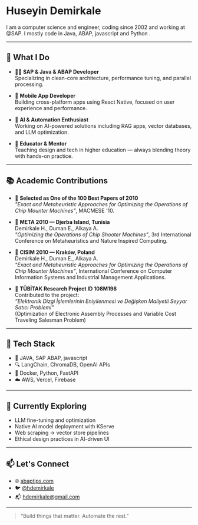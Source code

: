 # Huseyin Demirkale

I am a computer science and engineer, coding since 2002 and working at @SAP. I mostly code in Java, ABAP, javascript and Python .

---

## 💼 What I Do

- 👨‍💻 **SAP & Java & ABAP Developer**  
  Specializing in clean-core architecture, performance tuning, and parallel processing.
  
- 📱 **Mobile App Developer**  
  Building cross-platform apps using React Native, focused on user experience and performance.

- 🤖 **AI & Automation Enthusiast**  
  Working on AI-powered solutions including RAG apps, vector databases, and LLM optimization.

- 🧠 **Educator & Mentor**  
  Teaching design and tech in higher education — always blending theory with hands-on practice.

---

## 📚 Academic Contributions

- 🏅 **Selected as One of the 100 Best Papers of 2010**  
  *"Exact and Metaheuristic Approaches for Optimizing the Operations of Chip Mounter Machines"*, MACMESE '10.

- 📝 **META 2010 — Djerba Island, Tunisia**  
  Demirkale H., Duman E., Alkaya A.  
  *"Optimizing the Operations of Chip Shooter Machines"*, 3rd International Conference on Metaheuristics and Nature Inspired Computing.

- 📝 **CISIM 2010 — Kraków, Poland**  
  Demirkale H., Duman E., Alkaya A.  
  *"Exact and Metaheuristic Approaches for Optimizing the Operations of Chip Mounter Machines"*, International Conference on Computer Information Systems and Industrial Management Applications.

- 🔬 **TÜBİTAK Research Project ID 108M198**  
  Contributed to the project:  
  *“Elektronik Dizgi İşlemlerinin Eniyilenmesi ve Değişken Maliyetli Seyyar Satıcı Problemi”*  
  (Optimization of Electronic Assembly Processes and Variable Cost Traveling Salesman Problem)


---

## 🔧 Tech Stack

- 💾 JAVA, SAP ABAP, javascript
- 🔍 LangChain, ChromaDB, OpenAI APIs
- 🐳 Docker, Python, FastAPI
- ☁️ AWS, Vercel, Firebase

---

## 🌱 Currently Exploring

- LLM fine-tuning and optimization  
- Native AI model deployment with KServe  
- Web scraping → vector store pipelines  
- Ethical design practices in AI-driven UI

---

## 📫 Let's Connect

- 🌐 [abaptips.com](https://www.abaptips.com)
- 🐦 [@hdemirkale](https://twitter.com/hdemirkale)
- 📬 hdemirkale@gmail.com

---

> “Build things that matter. Automate the rest.”

 

